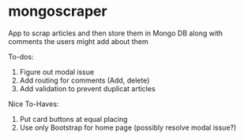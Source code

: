 # mongoscraper
App to scrap articles and then store them in Mongo DB along with comments the users might add about them

To-dos:

1) Figure out modal issue
2) Add routing for comments (Add, delete)
3) Add validation to prevent duplicat articles

Nice To-Haves:
1) Put card buttons at equal placing
2) Use only Bootstrap for home page (possibly resolve modal issue?)
